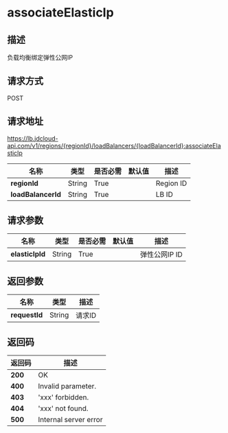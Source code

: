 # associateElasticIp


## 描述
负载均衡绑定弹性公网IP

## 请求方式
POST

## 请求地址
https://lb.jdcloud-api.com/v1/regions/{regionId}/loadBalancers/{loadBalancerId}:associateElasticIp

|名称|类型|是否必需|默认值|描述|
|---|---|---|---|---|
|**regionId**|String|True| |Region ID|
|**loadBalancerId**|String|True| |LB ID|

## 请求参数
|名称|类型|是否必需|默认值|描述|
|---|---|---|---|---|
|**elasticIpId**|String|True| |弹性公网IP ID|


## 返回参数
|名称|类型|描述|
|---|---|---|
|**requestId**|String|请求ID|


## 返回码
|返回码|描述|
|---|---|
|**200**|OK|
|**400**|Invalid parameter.|
|**403**|'xxx' forbidden.|
|**404**|'xxx' not found.|
|**500**|Internal server error|

